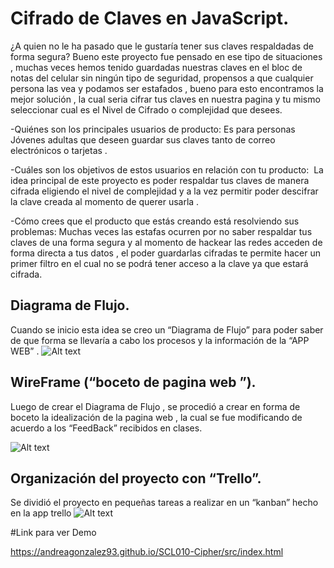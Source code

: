 # Cifrado de Claves en JavaScript.

¿A quien no le ha pasado que le gustaría tener sus claves respaldadas de forma segura? 
Bueno este proyecto fue pensado en ese tipo de situaciones , muchas veces hemos tenido guardadas nuestras claves en el bloc de notas del celular sin ningún tipo de seguridad, propensos a que cualquier persona las vea y podamos ser estafados , bueno para esto encontramos la mejor solución , la cual seria cifrar tus claves en nuestra pagina y tu mismo seleccionar  cual es el Nivel de Cifrado o complejidad que desees. 

-Quiénes son los principales usuarios de producto: 
 Es para personas Jóvenes adultas que deseen guardar sus claves tanto de      correo electrónicos o tarjetas .

-Cuáles son los objetivos de estos usuarios en relación con tu producto: 
 La idea principal de este proyecto es poder respaldar tus claves de manera  cifrada  eligiendo el nivel de complejidad y a la vez permitir poder descifrar la clave creada al momento de querer usarla .

-Cómo crees que el producto que estás creando está resolviendo sus problemas:
 Muchas veces las estafas ocurren por no saber respaldar tus claves de una forma segura y al momento de hackear las redes acceden de forma directa a tus datos , el poder guardarlas cifradas te permite hacer un primer filtro en el cual no se podrá tener acceso a la clave ya que estará cifrada.

## Diagrama de Flujo.

Cuando se inicio esta idea se creo un “Diagrama de Flujo” para poder saber de que forma se llevaría a cabo  los procesos y la información de la “APP WEB” .
![Alt text](https://i.ibb.co/z63XZzV/Whats-App-Image-2019-06-23-at-00-06-21.jpg)

## WireFrame (“boceto de pagina web ”). 

Luego de crear el Diagrama de Flujo , se procedió a crear en forma de boceto la idealización de la pagina web , la cual se fue modificando de acuerdo a los “FeedBack” recibidos en clases.

![Alt text](https://i.ibb.co/wrBHyyt/Whats-App-Image-2019-06-23-at-00-32-00.jpg)

## Organización del proyecto con “Trello”.

Se dividió el proyecto en pequeñas tareas a realizar en un “kanban” hecho en la app trello
![Alt text](https://i.ibb.co/ZxQ99Vq/Captura-de-pantalla-2019-06-23-01-21-01.png)

#Link para ver Demo

https://andreagonzalez93.github.io/SCL010-Cipher/src/index.html


